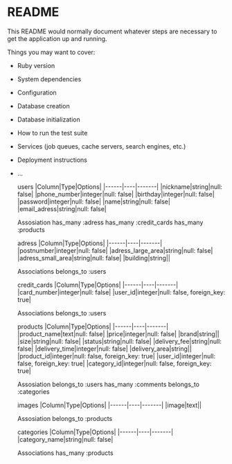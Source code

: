 # README

This README would normally document whatever steps are necessary to get the
application up and running.

Things you may want to cover:

* Ruby version

* System dependencies

* Configuration

* Database creation

* Database initialization

* How to run the test suite

* Services (job queues, cache servers, search engines, etc.)

* Deployment instructions

* ...


  users
  |Column|Type|Options|
  |------|----|-------|
  |nickname|string|null: false|
  |phone_number|integer|null: false|
  |birthday|integer|null: false|
  |password|integer|null: false|
  |name|string|null: false|
  |email_adress|string|null: false|

  Assosiation
  has_many :adress
  has_many :credit_cards
  has_many :products


  adress
  |Column|Type|Options|
  |------|----|-------|
  |postnumber|integer|null: false|
  |adress_large_area|string|null: false|
  |adress_small_area|string|null: false|
  |building|string||

  Associations
  belongs_to :users


  credit_cards
  |Column|Type|Options|
  |------|----|-------|
  |card_number|integer|null: false|
  |user_id|integer|null: false, foreign_key: true|

  Associations
  belongs_to :users


  products
  |Column|Type|Options|
  |------|----|-------|
  |product_name|text|null: false|
  |price|integer|null: false|
  |brand|string||
  |size|string|null: false|
  |status|string|null: false|
  |delivery_fee|string|null: false|
  |delivery_time|integer|null: false|
  |delivery_area|string||
  |product_id|integer|null: false, foreign_key: true|
  |user_id|integer|null: false, foreign_key: true|
  |category_id|integer|null: false, foreign_key: true|

  Assosiation
  belongs_to :users
  has_many :comments
  belongs_to :categories


  images
  |Column|Type|Options|
  |------|----|-------|
  |image|text||

  Assosiation
  belongs_to :products


  categories
  |Column|Type|Options|
  |------|----|-------|
  |category_name|string|null: false|

  Associations
  has_many :products


